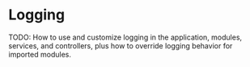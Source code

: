 # Logging

TODO: How to use and customize logging in the application, modules, services, and controllers, plus how to override
logging behavior for imported modules.
